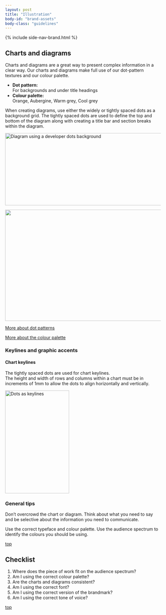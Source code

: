 ```yaml
---
layout: post
title: "Illustration"
body-id: "brand-assets"
body-class: "guidelines"
---
```



{% include side-nav-brand.html %}

<div id="loop-guidelines" class="ten-col last-col">
<h2>Charts and diagrams</h2>
<p>Charts and diagrams are a great way to present complex information in a clear way. Our charts and diagrams make full use of our dot-pattern textures and our colour palette.</p>
<ul>
<li><strong>Dot pattern:</strong><br />
For backgrounds and under title headings</li>
<li><strong>Colour palette:</strong><br />
Orange, Aubergine, Warm grey, Cool grey</li>
</ul>
<p>When creating diagrams, use either the widely or tightly spaced dots as a background grid. The tightly spaced dots are used to define the top and bottom of the diagram along with creating a title bar and section breaks within the diagram.</p>
<p><img src="https://assets.ubuntu.com/v1/83e61f97-dots-dev-diagram.gif" alt="Diagram using a developer dots background" title="dots-dev-diagram" width="540" height="234" class="alignnone size-full" srcset="https://assets.ubuntu.com/v1/83e61f97-dots-dev-diagram.gif 540w, https://assets.ubuntu.com/v1/d4c19c5a-dots-dev-diagram-300x130.gif 300w" sizes="(max-width: 540px) 100vw, 540px" /></p>
<p><img src="https://assets.ubuntu.com/v1/9d934818-dots-enterprise-diagram.gif" alt="" title="dots-enterprise-diagram" width="540" height="360" class="alignnone size-full" srcset="https://assets.ubuntu.com/v1/9d934818-dots-enterprise-diagram.gif 540w, https://assets.ubuntu.com/v1/f114927e-dots-enterprise-diagram-300x200.gif 300w" sizes="(max-width: 540px) 100vw, 540px" /></p>
<p><a href="/brand//assets/dot-patterns">More about dot patterns</a></p>
<p><a href="/brand//assets/colour-palette">More about the colour palette</a></p>
<h3>Keylines and graphic accents</h3>
<h4>Chart keylines</h4>
<p>The tightly spaced dots are used for chart keylines.<br />
The height and width of rows and columns within a chart must be in increments of 1mm to allow the dots to align horizontally and vertically.</p>
<p><img src="https://assets.ubuntu.com/v1/202053f5-keylines.gif" alt="Dots as keylines" title="keylines" width="207" height="333" class="alignnone size-full" srcset="https://assets.ubuntu.com/v1/202053f5-keylines.gif 207w, https://assets.ubuntu.com/v1/005df84b-keylines-186x300.gif 186w" sizes="(max-width: 207px) 100vw, 207px" /></p>
<h3>General tips</h3>
<p>Don&#8217;t overcrowd the chart or diagram. Think about what you need to say and be selective about the information you need to communicate.</p>
<p>Use the correct typeface and colour palette. Use the audience spectrum to identify the colours you should be using.</p>
<div class="wp-link-top clearfix"><a href="#">top</a></div>
<h2>Checklist</h2>
<ol>
<li>Where does the piece of work fit on the audience spectrum?</li>
<li>Am I using the correct colour palette?</li>
<li>Are the charts and diagrams consistent?</li>
<li>Am I using the correct font?</li>
<li>Am I using the correct version of the brandmark?</li>
<li>Am I using the correct tone of voice?</li>
</ol>
<div class="wp-link-top clearfix"><a href="#">top</a></div>
